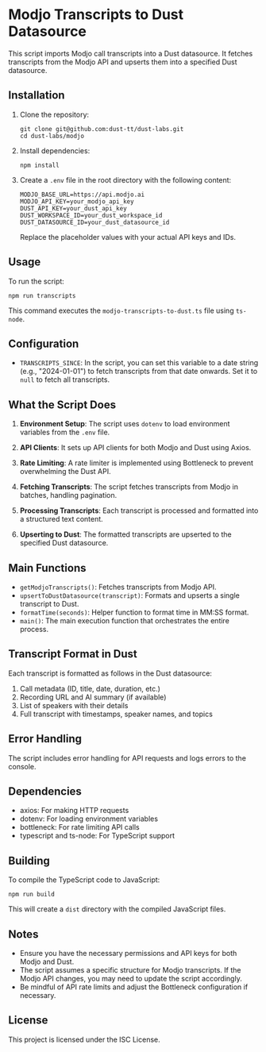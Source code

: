 # Modjo Transcripts to Dust Datasource

This script imports Modjo call transcripts into a Dust datasource. It fetches transcripts from the Modjo API and upserts them into a specified Dust datasource.

## Installation

1. Clone the repository:

   ```
   git clone git@github.com:dust-tt/dust-labs.git
   cd dust-labs/modjo
   ```

2. Install dependencies:

   ```
   npm install
   ```

3. Create a `.env` file in the root directory with the following content:
   ```
   MODJO_BASE_URL=https://api.modjo.ai
   MODJO_API_KEY=your_modjo_api_key
   DUST_API_KEY=your_dust_api_key
   DUST_WORKSPACE_ID=your_dust_workspace_id
   DUST_DATASOURCE_ID=your_dust_datasource_id
   ```
   Replace the placeholder values with your actual API keys and IDs.

## Usage

To run the script:

```
npm run transcripts
```

This command executes the `modjo-transcripts-to-dust.ts` file using `ts-node`.

## Configuration

- `TRANSCRIPTS_SINCE`: In the script, you can set this variable to a date string (e.g., "2024-01-01") to fetch transcripts from that date onwards. Set it to `null` to fetch all transcripts.

## What the Script Does

1. **Environment Setup**: The script uses `dotenv` to load environment variables from the `.env` file.

2. **API Clients**: It sets up API clients for both Modjo and Dust using Axios.

3. **Rate Limiting**: A rate limiter is implemented using Bottleneck to prevent overwhelming the Dust API.

4. **Fetching Transcripts**: The script fetches transcripts from Modjo in batches, handling pagination.

5. **Processing Transcripts**: Each transcript is processed and formatted into a structured text content.

6. **Upserting to Dust**: The formatted transcripts are upserted to the specified Dust datasource.

## Main Functions

- `getModjoTranscripts()`: Fetches transcripts from Modjo API.
- `upsertToDustDatasource(transcript)`: Formats and upserts a single transcript to Dust.
- `formatTime(seconds)`: Helper function to format time in MM:SS format.
- `main()`: The main execution function that orchestrates the entire process.

## Transcript Format in Dust

Each transcript is formatted as follows in the Dust datasource:

1. Call metadata (ID, title, date, duration, etc.)
2. Recording URL and AI summary (if available)
3. List of speakers with their details
4. Full transcript with timestamps, speaker names, and topics

## Error Handling

The script includes error handling for API requests and logs errors to the console.

## Dependencies

- axios: For making HTTP requests
- dotenv: For loading environment variables
- bottleneck: For rate limiting API calls
- typescript and ts-node: For TypeScript support

## Building

To compile the TypeScript code to JavaScript:

```
npm run build
```

This will create a `dist` directory with the compiled JavaScript files.

## Notes

- Ensure you have the necessary permissions and API keys for both Modjo and Dust.
- The script assumes a specific structure for Modjo transcripts. If the Modjo API changes, you may need to update the script accordingly.
- Be mindful of API rate limits and adjust the Bottleneck configuration if necessary.

## License

This project is licensed under the ISC License.
